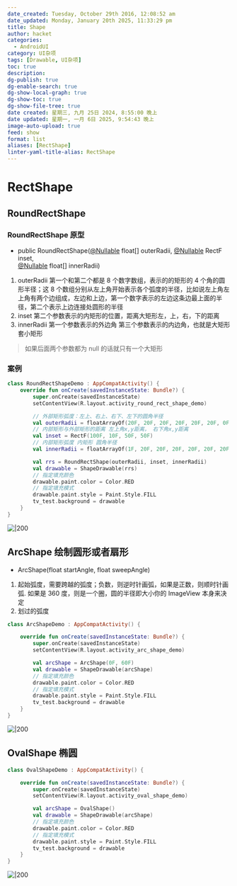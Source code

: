 ```yaml
---
date_created: Tuesday, October 29th 2016, 12:08:52 am
date_updated: Monday, January 20th 2025, 11:33:29 pm
title: Shape
author: hacket
categories:
  - AndroidUI
category: UI杂项
tags: [Drawable, UI杂项]
toc: true
description: 
dg-publish: true
dg-enable-search: true
dg-show-local-graph: true
dg-show-toc: true
dg-show-file-tree: true
date created: 星期三, 九月 25日 2024, 8:55:00 晚上
date updated: 星期一, 一月 6日 2025, 9:54:43 晚上
image-auto-upload: true
feed: show
format: list
aliases: [RectShape]
linter-yaml-title-alias: RectShape
---
```


# RectShape

## RoundRectShape

### RoundRectShape 原型

- public RoundRectShape([@Nullable](/Nullable) float[] outerRadii, [@Nullable](/Nullable) RectF inset, <br />[@Nullable](/Nullable) float[] innerRadii)

1. outerRadii 第一个和第二个都是 8 个数字数组，表示的的矩形的 4 个角的圆形半径；这 8 个数组分别从左上角开始表示各个弧度的半径，比如说左上角左上角有两个边组成，左边和上边，第一个数字表示的左边这条边最上面的半径，第二个表示上边连接处圆形的半径
2. inset 第二个参数表示的内矩形的位置，距离大矩形左，上，右，下的距离
3. innerRadii 第一个参数表示的外边角 第三个参数表示的内边角，也就是大矩形套小矩形

> 如果后面两个参数都为 null 的话就只有一个大矩形

### 案例

```kotlin
class RoundRectShapeDemo : AppCompatActivity() {
    override fun onCreate(savedInstanceState: Bundle?) {
        super.onCreate(savedInstanceState)
        setContentView(R.layout.activity_round_rect_shape_demo)

        // 外部矩形弧度：左上、右上、右下、左下的圆角半径
        val outerRadii = floatArrayOf(20F, 20F, 20F, 20F, 20F, 20F, 0F, 0F)
        // 内部矩形与外部矩形的距离 左上角x,y距离， 右下角x,y距离
        val inset = RectF(100F, 10F, 50F, 50F)
        // 内部矩形弧度 内矩形 圆角半径
        val innerRadii = floatArrayOf(1F, 20F, 20F, 20F, 20F, 20F, 20F, 1F)

        val rrs = RoundRectShape(outerRadii, inset, innerRadii)
        val drawable = ShapeDrawable(rrs)
        // 指定填充颜色
        drawable.paint.color = Color.RED
        // 指定填充模式
        drawable.paint.style = Paint.Style.FILL
        tv_test.background = drawable
    }
}
```

![|200](https://cdn.nlark.com/yuque/0/2023/png/694278/1688142975004-01a5f6f9-124c-42a1-bbed-99c10c119413.png#averageHue=%23fce9b5&clientId=ub20f5194-e1f0-4&from=paste&height=251&id=u229f764f&originHeight=382&originWidth=480&originalType=url&ratio=1.5&rotation=0&showTitle=false&status=done&style=none&taskId=u3864a258-d4f2-47ed-93ca-1f9a1ef9aa7&title=&width=316)

## ArcShape 绘制圆形或者扇形

- ArcShape(float startAngle, float sweepAngle)

1. 起始弧度，需要跨越的弧度；负数，则逆时针画弧，如果是正数，则顺时针画弧. 如果是 360 度，则是一个圈，圆的半径即大小你的 ImageView 本身来决定
2. 划过的弧度

```kotlin
class ArcShapeDemo : AppCompatActivity() {

    override fun onCreate(savedInstanceState: Bundle?) {
        super.onCreate(savedInstanceState)
        setContentView(R.layout.activity_arc_shape_demo)

        val arcShape = ArcShape(0F, 60F)
        val drawable = ShapeDrawable(arcShape)
        // 指定填充颜色
        drawable.paint.color = Color.RED
        // 指定填充模式
        drawable.paint.style = Paint.Style.FILL
        tv_test.background = drawable
    }
}
```

![|200](https://cdn.nlark.com/yuque/0/2023/png/694278/1688142993553-38695951-4998-44e6-9bb8-a3407b78cb37.png#averageHue=%23fdeab5&clientId=ub20f5194-e1f0-4&from=paste&height=178&id=u8cdd9548&originHeight=188&originWidth=312&originalType=url&ratio=1.5&rotation=0&showTitle=false&status=done&style=none&taskId=ud270cfe5-2b8f-4b3c-982a-f30df971308&title=&width=295)

## OvalShape 椭圆

```kotlin
class OvalShapeDemo : AppCompatActivity() {

    override fun onCreate(savedInstanceState: Bundle?) {
        super.onCreate(savedInstanceState)
        setContentView(R.layout.activity_oval_shape_demo)

        val arcShape = OvalShape()
        val drawable = ShapeDrawable(arcShape)
        // 指定填充颜色
        drawable.paint.color = Color.RED
        // 指定填充模式
        drawable.paint.style = Paint.Style.FILL
        tv_test.background = drawable
    }
}
```

![|200](https://cdn.nlark.com/yuque/0/2023/png/694278/1688143008193-f2575073-02f1-4c54-9ed2-c8da6d8f85f4.png#averageHue=%23fb8c73&clientId=ub20f5194-e1f0-4&from=paste&height=340&id=u060b2c49&originHeight=516&originWidth=308&originalType=url&ratio=1.5&rotation=0&showTitle=false&status=done&style=none&taskId=ubd396c46-75ca-43b2-af3c-33925bc60cb&title=&width=203)
